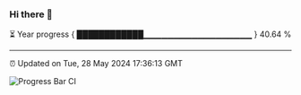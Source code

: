 ### Hi there 👋

⏳ Year progress { ████████████▁▁▁▁▁▁▁▁▁▁▁▁▁▁▁▁▁▁ } 40.64 %

---

⏰ Updated on Tue, 28 May 2024 17:36:13 GMT

![Progress Bar CI](https://github.com/IshwaranRudhara/GIT-ACTION/workflows/Progress%20Bar%20CI/badge.svg)
